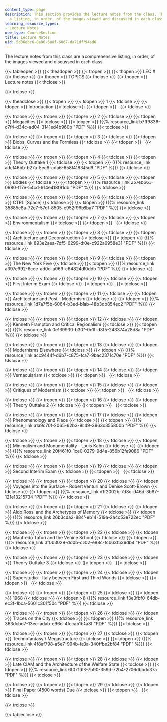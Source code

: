 ```yaml
---
content_type: page
description: This section provides the lecture notes from the class. They include
  a listing, in order, of the images viewed and discussed in each class.
learning_resource_types:
- Lecture Notes
ocw_type: CourseSection
title: Lecture Notes
uid: 5d36ebc6-8a86-6a8f-6867-da71df794ad6
---
```


The lecture notes from this class are a comprehensive listing, in order, of the images viewed and discussed in each class.

{{< tableopen >}}
{{< theadopen >}}
{{< tropen >}}
{{< thopen >}}
LEC #
{{< thclose >}}
{{< thopen >}}
TOPICS
{{< thclose >}}
{{< thopen >}}
Lecture notes
{{< thclose >}}

{{< trclose >}}

{{< theadclose >}}
{{< tropen >}}
{{< tdopen >}}
1
{{< tdclose >}}
{{< tdopen >}}
Introduction
{{< tdclose >}}
{{< tdopen >}}
 
{{< tdclose >}}

{{< trclose >}}
{{< tropen >}}
{{< tdopen >}}
2
{{< tdclose >}}
{{< tdopen >}}
Megacities
{{< tdclose >}}
{{< tdopen >}}
({{% resource_link b7ff9836-c7f4-d34c-ad04-3141ed4b960b "PDF" %}})
{{< tdclose >}}

{{< trclose >}}
{{< tropen >}}
{{< tdopen >}}
3
{{< tdclose >}}
{{< tdopen >}}
Blobs, Curves and the Formless
{{< tdclose >}}
{{< tdopen >}}
 
{{< tdclose >}}

{{< trclose >}}
{{< tropen >}}
{{< tdopen >}}
4
{{< tdclose >}}
{{< tdopen >}}
Theory Outtake 1
{{< tdclose >}}
{{< tdopen >}}
({{% resource_link adcf46bb-b27a-5ec8-cda6-658f418345d9 "PDF" %}})
{{< tdclose >}}

{{< trclose >}}
{{< tropen >}}
{{< tdopen >}}
5
{{< tdclose >}}
{{< tdopen >}}
Bodies
{{< tdclose >}}
{{< tdopen >}}
({{% resource_link 257eb663-0980-f17e-54cd-914e418f91db "PDF" %}})
{{< tdclose >}}

{{< trclose >}}
{{< tropen >}}
{{< tdopen >}}
6
{{< tdclose >}}
{{< tdopen >}}
CTRL \[Space\]
{{< tdclose >}}
{{< tdopen >}}
({{% resource_link 35885c8a-72e7-57df-8505-c952f96b8ba7 "PDF" %}})
{{< tdclose >}}

{{< trclose >}}
{{< tropen >}}
{{< tdopen >}}
7
{{< tdclose >}}
{{< tdopen >}}
Environmentalism
{{< tdclose >}}
{{< tdopen >}}
 
{{< tdclose >}}

{{< trclose >}}
{{< tropen >}}
{{< tdopen >}}
8
{{< tdclose >}}
{{< tdopen >}}
Architecture and Deconstruction
{{< tdclose >}}
{{< tdopen >}}
({{% resource_link 893e2aea-7df5-6299-df0e-c922a6958e31 "PDF" %}})
{{< tdclose >}}

{{< trclose >}}
{{< tropen >}}
{{< tdopen >}}
9
{{< tdclose >}}
{{< tdopen >}}
The New York Five
{{< tdclose >}}
{{< tdopen >}}
({{% resource_link a397e992-6cee-ad0d-a069-c64824df0ddb "PDF" %}})
{{< tdclose >}}

{{< trclose >}}
{{< tropen >}}
{{< tdopen >}}
10
{{< tdclose >}}
{{< tdopen >}}
First Interim Exam
{{< tdclose >}}
{{< tdopen >}}
 
{{< tdclose >}}

{{< trclose >}}
{{< tropen >}}
{{< tdopen >}}
11
{{< tdclose >}}
{{< tdopen >}}
Architecture and Post - Modernism
{{< tdclose >}}
{{< tdopen >}}
({{% resource_link 1d7a7f5b-6064-b3ed-b1ab-48b3db854ec2 "PDF" %}})
{{< tdclose >}}

{{< trclose >}}
{{< tropen >}}
{{< tdopen >}}
12
{{< tdclose >}}
{{< tdopen >}}
Kenneth Frampton and Critical Regionalism
{{< tdclose >}}
{{< tdopen >}}
({{% resource_link 0e169930-b307-0c1f-d3f5-243374a28d8a "PDF" %}})
{{< tdclose >}}

{{< trclose >}}
{{< tropen >}}
{{< tdopen >}}
13
{{< tdclose >}}
{{< tdopen >}}
Modernisms Elsewhere
{{< tdclose >}}
{{< tdopen >}}
({{% resource_link acc9444f-d6b7-c875-fca7-9bac2371c70e "PDF" %}})
{{< tdclose >}}

{{< trclose >}}
{{< tropen >}}
{{< tdopen >}}
14
{{< tdclose >}}
{{< tdopen >}}
Vernacularism
{{< tdclose >}}
{{< tdopen >}}
 
{{< tdclose >}}

{{< trclose >}}
{{< tropen >}}
{{< tdopen >}}
15
{{< tdclose >}}
{{< tdopen >}}
Critiques of Modernism
{{< tdclose >}}
{{< tdopen >}}
 
{{< tdclose >}}

{{< trclose >}}
{{< tropen >}}
{{< tdopen >}}
16
{{< tdclose >}}
{{< tdopen >}}
Theory Outtake 2
{{< tdclose >}}
{{< tdopen >}}
 
{{< tdclose >}}

{{< trclose >}}
{{< tropen >}}
{{< tdopen >}}
17
{{< tdclose >}}
{{< tdopen >}}
Phenomenology and Place
{{< tdclose >}}
{{< tdopen >}}
({{% resource_link a1a9c70f-2065-62b3-9b49-3963c355800b "PDF" %}})
{{< tdclose >}}

{{< trclose >}}
{{< tropen >}}
{{< tdopen >}}
18
{{< tdclose >}}
{{< tdopen >}}
Minimalism and Monumentality - Louis Kahn
{{< tdclose >}}
{{< tdopen >}}
({{% resource_link 20f461f0-1ce0-0279-9d4a-856b12fe9086 "PDF" %}})
{{< tdclose >}}

{{< trclose >}}
{{< tropen >}}
{{< tdopen >}}
19
{{< tdclose >}}
{{< tdopen >}}
Second Interim Exam
{{< tdclose >}}
{{< tdopen >}}
 
{{< tdclose >}}

{{< trclose >}}
{{< tropen >}}
{{< tdopen >}}
20
{{< tdclose >}}
{{< tdopen >}}
Voyages into the Surface - Robert Venturi and Denise Scott-Brown
{{< tdclose >}}
{{< tdopen >}}
({{% resource_link d1f2002b-7d8c-d46d-3b87-121e13215734 "PDF" %}})
{{< tdclose >}}

{{< trclose >}}
{{< tropen >}}
{{< tdopen >}}
21
{{< tdclose >}}
{{< tdopen >}}
Aldo Rossi and the Archetypes of Memory
{{< tdclose >}}
{{< tdopen >}}
({{% resource_link 26b3cda2-884f-eb14-519a-2a4c53e722ec "PDF" %}})
{{< tdclose >}}

{{< trclose >}}
{{< tropen >}}
{{< tdopen >}}
22
{{< tdclose >}}
{{< tdopen >}}
Manfredo Tafuri and the Venice School
{{< tdclose >}}
{{< tdopen >}}
({{% resource_link 3f0b3029-dd0b-cb02-e88c-fcb63f539db4 "PDF" %}})
{{< tdclose >}}

{{< trclose >}}
{{< tropen >}}
{{< tdopen >}}
23
{{< tdclose >}}
{{< tdopen >}}
Theory Outtake 3
{{< tdclose >}}
{{< tdopen >}}
 
{{< tdclose >}}

{{< trclose >}}
{{< tropen >}}
{{< tdopen >}}
24
{{< tdclose >}}
{{< tdopen >}}
Superstudio - Italy between First and Third Worlds
{{< tdclose >}}
{{< tdopen >}}
 
{{< tdclose >}}

{{< trclose >}}
{{< tropen >}}
{{< tdopen >}}
25
{{< tdclose >}}
{{< tdopen >}}
1968
{{< tdclose >}}
{{< tdopen >}}
({{% resource_link f3e3fbf0-64db-ec3f-1bca-5601c301f50c "PDF" %}})
{{< tdclose >}}

{{< trclose >}}
{{< tropen >}}
{{< tdopen >}}
26
{{< tdclose >}}
{{< tdopen >}}
Traces on the City
{{< tdclose >}}
{{< tdopen >}}
({{% resource_link 363dcbd7-13ec-adab-e96d-4fccab1b4a8f "PDF" %}})
{{< tdclose >}}

{{< trclose >}}
{{< tropen >}}
{{< tdopen >}}
27
{{< tdclose >}}
{{< tdopen >}}
Technofantasy / Megastructure
{{< tdclose >}}
{{< tdopen >}}
({{% resource_link 4f8af798-a5e7-994b-fe3a-340ffbe2bf84 "PDF" %}})
{{< tdclose >}}

{{< trclose >}}
{{< tropen >}}
{{< tdopen >}}
28
{{< tdclose >}}
{{< tdopen >}}
Late CIAM and the Architecture of the Welfare State
{{< tdclose >}}
{{< tdopen >}}
({{% resource_link 6f071df3-7b90-359d-72b4-2706dbbdc37a "PDF" %}})
{{< tdclose >}}

{{< trclose >}}
{{< tropen >}}
{{< tdopen >}}
29
{{< tdclose >}}
{{< tdopen >}}
Final Paper (4500 words) Due
{{< tdclose >}}
{{< tdopen >}}
 
{{< tdclose >}}

{{< trclose >}}

{{< tableclose >}}